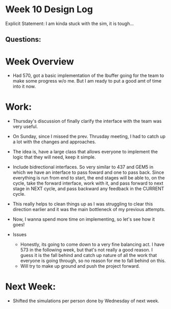 # Week 10 Design Log
Explicit Statement: I am kinda stuck with the sim, it is tough...

## Questions: 

# Week Overview
- Had 570, got a basic implementation of the Ibuffer going for the team to make some progress w/o me. But I am ready to put a good amt of time into it now. 

# Work:
- Thursday's discussion of finally clarify the interface with the team was very useful. 
- On Sunday, since I missed the prev. Thrusday meeting, I had to catch up a lot with the changes and approaches. 
- The idea is, have a large class that allows everyone to implement the logic that they will need, keep it simple. 
- Include bidrectional interfaces. So very similar to 437 and GEM5 in which we have an interface to pass foward and one to pass back. Since everything is run from end to start, the end stages will be able to, on the cycle, take the forward interface, work with it, and pass forward to next stage in NEXT cycle, and pass backward any feedback in the CURRENT cycle. 
- This really helps to clean things up as I was struggling to clear this direction earlier and it was the main bottleneck of my previous attempts. 
- Now, I wanna spend more time on implementing, so let's see how it goes!
  
  
- Issues
  - Honestly, its going to come down to a very fine balancing act. I have 573 in the following week, but that's not really a good reason. I guess it is the fall behind and catch up nature of all the work that everyone is going through, so no reason for me to fall behind on this. 
  - Will try to make up ground and push the project forward. 

# Next Week:
- Shifted the simulations per person done by Wednesday of next week. 
  